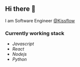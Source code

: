 ## Hi there 👋

I am Software Engineer 	[@Kissflow](https://www.kissflow.com)

### Currently working stack

- *Javascript*
- *React*
- *Nodejs*
- *Python*

<!--
**satheesh66/satheesh66** is a ✨ _special_ ✨ repository because its `README.md` (this file) appears on your GitHub profile.

Here are some ideas to get you started:

- 🔭 I’m currently working on ...
- 🌱 I’m currently learning ...
- 👯 I’m looking to collaborate on ...
- 🤔 I’m looking for help with ...
- 💬 Ask me about ...
- 📫 How to reach me: ...
- 😄 Pronouns: ...
- ⚡ Fun fact: ...
-->
